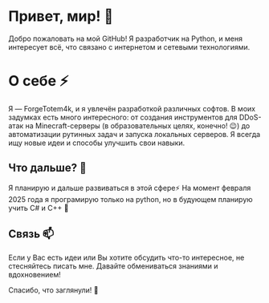# Привет, мир! 👋

Добро пожаловать на мой GitHub! Я разработчик на Python,
и меня интересует всё, что связано с интернетом и сетевыми технологиями.

# О себе ⚡

Я — ForgeTotem4k, и я увлечён разработкой различных софтов. 
В моих задумках есть много интересного: от создания инструментов для DDoS-атак на Minecraft-серверы (в образовательных целях, конечно! 😉)
до автоматизации рутинных задач и запуска локальных серверов.
Я всегда ищу новые идеи и способы улучшить свои навыки.

## Что дальше? 🌱

Я планирую и дальше развиваться в этой сфере⚡
На момент февраля 2025 года я програмирую только на python,
но в будующем планирую учить C# и C++ 👀

## Связь  📫

Если у Вас есть идеи или Вы хотите обсудить что-то интересное,
не стесняйтесь писать мне.
Давайте обмениваться знаниями и вдохновением!

Спасибо, что заглянули! 🚀
